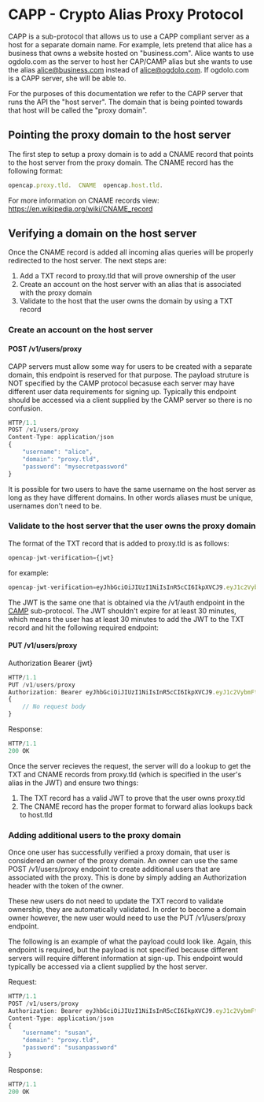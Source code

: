 # CAPP - Crypto Alias Proxy Protocol

CAPP is a sub-protocol that allows us to use a CAPP compliant server as a host for a separate domain name. For example, lets pretend that alice has a business that owns a website hosted on "business.com". Alice wants to use ogdolo.com as the server to host her CAP/CAMP alias but she wants to use the alias alice@business.com instead of alice@ogdolo.com. If ogdolo.com is a CAPP server, she will be able to.

For the purposes of this documentation we refer to the CAPP server that runs the API the "host server". The domain that is being pointed towards that host will be called the "proxy domain".

## Pointing the proxy domain to the host server

The first step to setup a proxy domain is to add a CNAME record that points to the host server from the proxy domain. The CNAME record has the following format:

```javascript
opencap.proxy.tld.  CNAME  opencap.host.tld.
```

For more information on CNAME records view: https://en.wikipedia.org/wiki/CNAME_record

## Verifying a domain on the host server

Once the CNAME record is added all incoming alias queries will be properly redirected to the host server. The next steps are:

1. Add a TXT record to proxy.tld that will prove ownership of the user
2. Create an account on the host server with an alias that is associated with the proxy domain
3. Validate to the host that the user owns the domain by using a TXT record

### Create an account on the host server

#### POST /v1/users/proxy

CAPP servers must allow some way for users to be created with a separate domain, this endpoint is reserved for that purpose. The payload struture is NOT specified by the CAMP protocol becasuse each server may have different user data requirements for signing up. Typically this endpoint should be accessed via a client supplied by the CAMP server so there is no confusion.

```javascript
HTTP/1.1
POST /v1/users/proxy
Content-Type: application/json
{
    "username": "alice",
    "domain": "proxy.tld",
    "password": "mysecretpassword"
}
```

It is possible for two users to have the same username on the host server as long as they have different domains. In other words aliases must be unique, usernames don't need to be.

### Validate to the host server that the user owns the proxy domain

The format of the TXT record that is added to proxy.tld is as follows:

```javascript
opencap-jwt-verification={jwt}
```

for example:

```javascript
opencap-jwt-verification=eyJhbGciOiJIUzI1NiIsInR5cCI6IkpXVCJ9.eyJ1c2VybmFtZSI6ImFsaWNlIiwiZG9tYWluIjoiZG9tYWluLnRsZCIsImlhdCI6MTUxNjIzOTAyMn0.Kxy-elSGuiSzBv2s6JlqbFU3kxgOD-sg1fm7AgrRFDE
```

The JWT is the same one that is obtained via the /v1/auth endpoint in the [CAMP](/CAMP.md) sub-protocol. The JWT shouldn't expire for at least 30 minutes, which means the user has at least 30 minutes to add the JWT to the TXT record and hit the following required endpoint:

#### PUT /v1/users/proxy

Authorization Bearer {jwt}

```javascript
HTTP/1.1
PUT /v1/users/proxy
Authorization: Bearer eyJhbGciOiJIUzI1NiIsInR5cCI6IkpXVCJ9.eyJ1c2VybmFtZSI6ImFsaWNlIiwiZG9tYWluIjoiZG9tYWluLnRsZCIsImlhdCI6MTUxNjIzOTAyMn0.Kxy-elSGuiSzBv2s6JlqbFU3kxgOD-sg1fm7AgrRFDE
{
    // No request body
}
```

Response:

```javascript
HTTP/1.1
200 OK
```

Once the server recieves the request, the server will do a lookup to get the TXT and CNAME records from proxy.tld (which is specified in the user's alias in the JWT) and ensure two things:

1. The TXT record has a valid JWT to prove that the user owns proxy.tld
2. The CNAME record has the proper format to forward alias lookups back to host.tld

### Adding additional users to the proxy domain

Once one user has successfully verified a proxy domain, that user is considered an owner of the proxy domain. An owner can use the same POST /v1/users/proxy endpoint to create additional users that are associated with the proxy. This is done by simply adding an Authorization header with the token of the owner.

These new users do not need to update the TXT record to validate ownership, they are automatically validated. In order to become a domain owner however, the new user would need to use the PUT /v1/users/proxy endpoint.

The following is an example of what the payload could look like. Again, this endpoint is required, but the payload is not specified because different servers will require different information at sign-up. This endpoint would typically be accessed via a client supplied by the host server.

Request:

```javascript
HTTP/1.1
POST /v1/users/proxy
Authorization: Bearer eyJhbGciOiJIUzI1NiIsInR5cCI6IkpXVCJ9.eyJ1c2VybmFtZSI6ImFsaWNlIiwiZG9tYWluIjoiZG9tYWluLnRsZCIsImlhdCI6MTUxNjIzOTAyMn0.Kxy-elSGuiSzBv2s6JlqbFU3kxgOD-sg1fm7AgrRFDE
Content-Type: application/json
{
    "username": "susan",
    "domain": "proxy.tld",
    "password": "susanpassword"
}
```

Response:

```javascript
HTTP/1.1
200 OK
```
